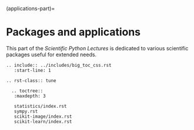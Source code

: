 (applications-part)=

# Packages and applications

This part of the *Scientific Python Lectures* is dedicated to various
scientific packages useful for extended needs.

```{eval-rst}
.. include:: ../includes/big_toc_css.rst
   :start-line: 1
```

```{eval-rst}
.. rst-class:: tune

  .. toctree::
   :maxdepth: 3

   statistics/index.rst
   sympy.rst
   scikit-image/index.rst
   scikit-learn/index.rst
```
